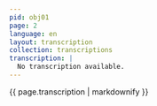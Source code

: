```yaml
---
pid: obj01
page: 2
language: en
layout: transcription
collection: transcriptions
transcription: |
  No transcription available.
---
```


{{ page.transcription | markdownify }}
